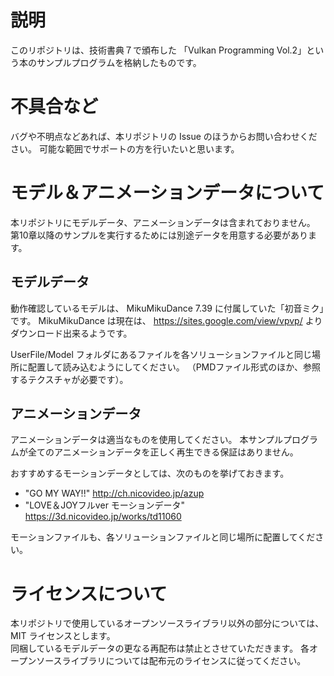 # 説明

このリポジトリは、技術書典７で頒布した
「Vulkan Programming Vol.2」という本のサンプルプログラムを格納したものです。

# 不具合など

バグや不明点などあれば、本リポジトリの Issue のほうからお問い合わせください。
可能な範囲でサポートの方を行いたいと思います。

# モデル＆アニメーションデータについて

本リポジトリにモデルデータ、アニメーションデータは含まれておりません。
第10章以降のサンプルを実行するためには別途データを用意する必要があります。

## モデルデータ

動作確認しているモデルは、 MikuMikuDance 7.39 に付属していた「初音ミク」です。
MikuMikuDance は現在は、 https://sites.google.com/view/vpvp/ よりダウンロード出来るようです。

UserFile/Model フォルダにあるファイルを各ソリューションファイルと同じ場所に配置して読み込むようにしてください。
（PMDファイル形式のほか、参照するテクスチャが必要です）。

## アニメーションデータ

アニメーションデータは適当なものを使用してください。
本サンプルプログラムが全てのアニメーションデータを正しく再生できる保証はありません。

おすすめするモーションデータとしては、次のものを挙げておきます。

 * "GO MY WAY!!" http://ch.nicovideo.jp/azup 
 * "LOVE＆JOYフルver モーションデータ" https://3d.nicovideo.jp/works/td11060

モーションファイルも、各ソリューションファイルと同じ場所に配置してください。

# ライセンスについて

本リポジトリで使用しているオープンソースライブラリ以外の部分については、MIT ライセンスとします。  
同梱しているモデルデータの更なる再配布は禁止とさせていただきます。 
各オープンソースライブラリについては配布元のライセンスに従ってください。
